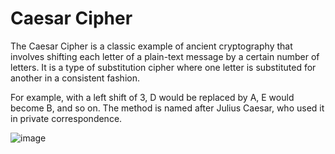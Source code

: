 # Caesar Cipher

The Caesar Cipher is a classic example of ancient cryptography that involves shifting each letter of a plain-text message by a certain number of letters. It is a type of substitution cipher where one letter is substituted for another in a consistent fashion.


For example, with a left shift of 3, D would be replaced by A, E would become B, and so on. The method is named after Julius Caesar, who used it in private correspondence.


![image](https://github.com/user-attachments/assets/6bc1dbdb-13f4-4aa8-9d25-116cae2f5ab1)

